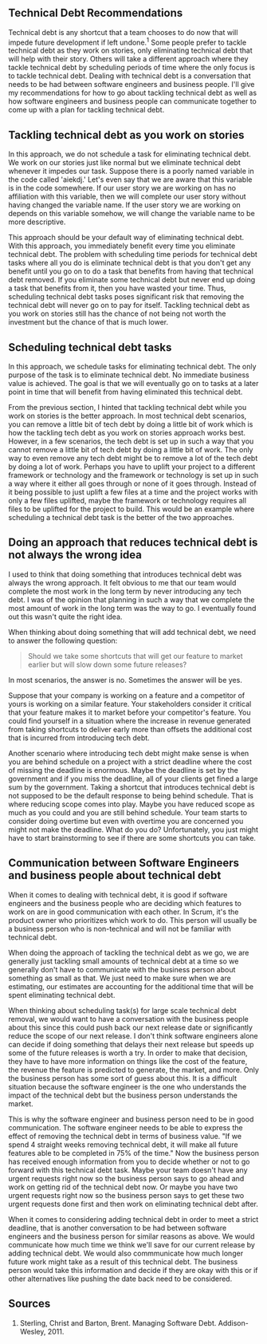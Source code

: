## Technical Debt Recommendations
Technical debt is any shortcut that a team chooses to do now that will impede future development if left undone.<sup>1</sup> Some people prefer to tackle technical debt as they work on stories, only eliminating technical debt that will help with their story. Others will take a different approach where they tackle technical debt by scheduling periods of time where the only focus is to tackle technical debt. Dealing with technical debt is a conversation that needs to be had between software engineers and business people. I'll give my recommendations for how to go about tackling technical debt as well as how software engineers and business people can communicate together to come up with a plan for tackling technical debt.

## Tackling technical debt as you work on stories
In this approach, we do not schedule a task for eliminating technical debt. We work on our stories just like normal but we eliminate technical debt whenever it impedes our task. Suppose there is a poorly named variable in the code called 'aiekdj.' Let's even say that we are aware that this variable is in the code somewhere. If our user story we are working on has no affiliation with this variable, then we will complete our user story without having changed the variable name. If the user story we are working on depends on this variable somehow, we will change the variable name to be more descriptive. 

This approach should be your default way of eliminating technical debt. With this approach, you immediately benefit every time you eliminate technical debt. The problem with scheduling time periods for technical debt tasks where all you do is eliminate technical debt is that you don't get any benefit until you go on to do a task that benefits from having that technical debt removed. If you eliminate some technical debt but never end up doing a task that benefits from it, then you have wasted your time. Thus, scheduling technical debt tasks poses significant risk that removing the technical debt will never go on to pay for itself. Tackling technical debt as you work on stories still has the chance of not being not worth the investment but the chance of that is much lower.

## Scheduling technical debt tasks
In this approach, we schedule tasks for eliminating technical debt. The only purpose of the task is to eliminate technical debt. No immediate business value is achieved. The goal is that we will eventually go on to tasks at a later point in time that will benefit from having eliminated this technical debt. 

From the previous section, I hinted that tackling technical debt while you work on stories is the better approach. In most technical debt scenarios, you can remove a little bit of tech debt by doing a little bit of work which is how the tackling tech debt as you work on stories approach works best. However, in a few scenarios, the tech debt is set up in such a way that you cannot remove a little bit of tech debt by doing a little bit of work. The only way to even remove any tech debt might be to remove a lot of the tech debt by doing a lot of work. Perhaps you have to uplift your project to a different framework or technology and the framework or technology is set up in such a way where it either all goes through or none of it goes through. Instead of it being possible to just uplift a few files at a time and the project works with only a few files uplifted, maybe the framework or technology requires all files to be uplifted for the project to build. This would be an example where scheduling a technical debt task is the better of the two approaches. 

## Doing an approach that reduces technical debt is not always the wrong idea
I used to think that doing something that introduces technical debt was always the wrong approach. It felt obvious to me that our team would complete the most work in the long term by never introducing any tech debt. I was of the opinion that planning in such a way that we complete the most amount of work in the long term was the way to go. I eventually found out this wasn't quite the right idea.

When thinking about doing something that will add technical debt, we need to answer the following question:

>Should we take some shortcuts that will get our feature to market earlier but will slow down some future releases? 

In most scenarios, the answer is no. Sometimes the answer will be yes.

Suppose that your company is working on a feature and a competitor of yours is working on a similar feature. Your stakeholders consider it critical that your feature makes it to market before your competitor's feature. You could find yourself in a situation where the increase in revenue generated from taking shortcuts to deliver early more than offsets the additional cost that is incurred from introducing tech debt.

Another scenario where introducing tech debt might make sense is when you are behind schedule on a project with a strict deadline where the cost of missing the deadline is enormous. Maybe the deadline is set by the government and if you miss the deadline, all of your clients get fined a large sum by the government. Taking a shortcut that introduces technical debt is not supposed to be the default response to being behind schedule. That is where reducing scope comes into play. Maybe you have reduced scope as much as you could and you are still behind schedule. Your team starts to consider doing overtime but even with overtime you are concerned you might not make the deadline. What do you do? Unfortunately, you just might have to start brainstorming to see if there are some shortcuts you can take.

## Communication between Software Engineers and business people about technical debt
When it comes to dealing with technical debt, it is good if software engineers and the business people who are deciding which features to work on are in good communication with each other. In Scrum, it's the product owner who prioritizes which work to do. This person will usually be a business person who is non-technical and will not be familiar with technical debt.

When doing the approach of tackling the technical debt as we go, we are generally just tackling small amounts of technical debt at a time so we generally don't have to communicate with the business person about something as small as that. We just need to make sure when we are estimating, our estimates are accounting for the additional time that will be spent eliminating technical debt. 

When thinking about scheduling task(s) for large scale technical debt removal, we would want to have a conversation with the business people about this since this could push back our next release date or significantly reduce the scope of our next release. I don't think software engineers alone can decide if doing something that delays their next release but speeds up some of the future releases is worth a try. In order to make that decision, they have to have more information on things like the cost of the feature, the revenue the feature is predicted to generate, the market, and more. Only the business person has some sort of guess about this. It is a difficult situation because the software engineer is the one who understands the impact of the technical debt but the business person understands the market. 

This is why the software engineer and business person need to be in good communication. The software engineer needs to be able to express the effect of removing the technical debt in terms of business value. "If we spend 4 straight weeks removing technical debt, it will make all future features able to be completed in 75% of the time." Now the business person has received enough information from you to decide whether or not to go forward with this technical debt task. Maybe your team doesn't have any urgent requests right now so the business person says to go ahead and work on getting rid of the technical debt now. Or maybe you have two urgent requests right now so the business person says to get these two urgent requests done first and then work on eliminating technical debt after.

When it comes to considering adding technical debt in order to meet a strict deadline, that is another conversation to be had between software engineers and the business person for similar reasons as above. We would communicate how much time we think we'll save for our current release by adding technical debt. We would also commmunicate how much longer future work might take as a result of this technical debt. The business person would take this information and decide if they are okay with this or if other alternatives like pushing the date back need to be considered. 


## Sources
1. Sterling, Christ and Barton, Brent. Managing Software Debt. Addison-Wesley, 2011.
